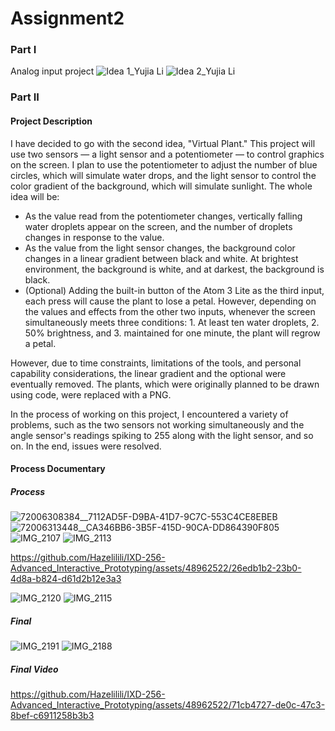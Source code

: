 # Assignment2
### Part I
Analog input project
![Idea 1_Yujia Li](https://github.com/Hazelilili/IXD-256-Advanced_Interactive_Prototyping/assets/48962522/798f9f73-d515-4b63-874d-0681f6b7d190)
![Idea 2_Yujia Li](https://github.com/Hazelilili/IXD-256-Advanced_Interactive_Prototyping/assets/48962522/9f7a3964-e283-45b1-93b3-b44f142aee4d)


### Part II
#### Project Description
I have decided to go with the second idea, "Virtual Plant." This project will use two sensors — a light sensor and a potentiometer — to control graphics on the screen. I plan to use the potentiometer to adjust the number of blue circles, which will simulate water drops, and the light sensor to control the color gradient of the background, which will simulate sunlight. The whole idea will be:
- As the value read from the potentiometer changes, vertically falling water droplets appear on the screen, and the number of droplets changes in response to the value.
- As the value from the light sensor changes, the background color changes in a linear gradient between black and white. At brightest environment, the background is white, and at darkest, the background is black.
- (Optional) Adding the built-in button of the Atom 3 Lite as the third input, each press will cause the plant to lose a petal. However, depending on the values and effects from the other two inputs, whenever the screen simultaneously meets three conditions: 1. At least ten water droplets, 2. 50% brightness, and 3. maintained for one minute, the plant will regrow a petal.

However, due to time constraints, limitations of the tools, and personal capability considerations, the linear gradient and the optional were eventually removed. The plants, which were originally planned to be drawn using code, were replaced with a PNG.

In the process of working on this project, I encountered a variety of problems, such as the two sensors not working simultaneously and the angle sensor's readings spiking to 255 along with the light sensor, and so on. In the end, issues were resolved.

#### Process Documentary
##### Process
![72006308384__7112AD5F-D9BA-41D7-9C7C-553C4CE8EBEB](https://github.com/Hazelilili/IXD-256-Advanced_Interactive_Prototyping/assets/48962522/b11bb4ee-2c36-4556-871a-1406b5f22c32)
![72006313448__CA346BB6-3B5F-415D-90CA-DD864390F805](https://github.com/Hazelilili/IXD-256-Advanced_Interactive_Prototyping/assets/48962522/1beaa5d8-dbc3-46f3-a326-345405f935b1)
![IMG_2107](https://github.com/Hazelilili/IXD-256-Advanced_Interactive_Prototyping/assets/48962522/5aa1d8d9-7724-4126-a84d-f29aee8271e2)
![IMG_2113](https://github.com/Hazelilili/IXD-256-Advanced_Interactive_Prototyping/assets/48962522/3d2d68bc-adef-4bdd-92ee-6ed397a07174)

https://github.com/Hazelilili/IXD-256-Advanced_Interactive_Prototyping/assets/48962522/26edb1b2-23b0-4d8a-b824-d61d2b12e3a3

![IMG_2120](https://github.com/Hazelilili/IXD-256-Advanced_Interactive_Prototyping/assets/48962522/fd58a51d-f102-40ac-97fc-53337890ff69)
![IMG_2115](https://github.com/Hazelilili/IXD-256-Advanced_Interactive_Prototyping/assets/48962522/80492906-2fcc-4724-b824-ad35319a6fce)
##### Final
![IMG_2191](https://github.com/Hazelilili/IXD-256-Advanced_Interactive_Prototyping/assets/48962522/c8a0e2cb-1e4f-426b-a7b2-cab7cbc706db)
![IMG_2188](https://github.com/Hazelilili/IXD-256-Advanced_Interactive_Prototyping/assets/48962522/4a9c4f9a-7d7d-499e-a664-373e9da5c788)
##### Final Video
https://github.com/Hazelilili/IXD-256-Advanced_Interactive_Prototyping/assets/48962522/71cb4727-de0c-47c3-8bef-c6911258b3b3
